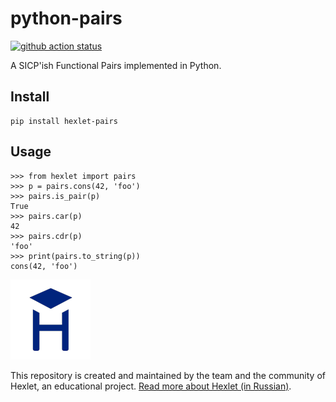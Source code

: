# python-pairs

[![github action status](https://github.com/hexlet-components/python-pairs/workflows/Python%20CI/badge.svg)](https://github.com/hexlet-components/python-pairs/actions)

A SICP'ish Functional Pairs implemented in Python.

## Install

```shell
pip install hexlet-pairs
```

## Usage

<!-- This code will be doctested. Do not touch the markup! -->

    >>> from hexlet import pairs
    >>> p = pairs.cons(42, 'foo')
    >>> pairs.is_pair(p)
    True
    >>> pairs.car(p)
    42
    >>> pairs.cdr(p)
    'foo'
    >>> print(pairs.to_string(p))
    cons(42, 'foo')

[![Hexlet Ltd. logo](https://raw.githubusercontent.com/Hexlet/assets/master/images/hexlet_logo128.png)](https://ru.hexlet.io/pages/about)

This repository is created and maintained by the team and the community of Hexlet, an educational project. [Read more about Hexlet (in Russian)](https://ru.hexlet.io/pages/about?utm_source=github&utm_medium=link&utm_campaign=python-pairs).
